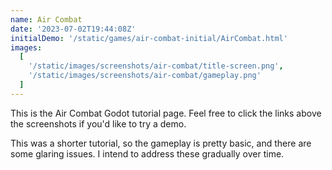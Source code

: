 ```yaml
---
name: Air Combat
date: '2023-07-02T19:44:08Z'
initialDemo: '/static/games/air-combat-initial/AirCombat.html'
images:
  [
    '/static/images/screenshots/air-combat/title-screen.png',
    '/static/images/screenshots/air-combat/gameplay.png'
  ]
---
```


This is the Air Combat Godot tutorial page. Feel free to click the links above the screenshots if you'd like to try a
demo.

This was a shorter tutorial, so the gameplay is pretty basic, and there are some glaring issues. I intend to address
these gradually over time.

